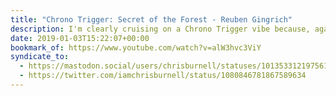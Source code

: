 ```yaml
---
title: "Chrono Trigger: Secret of the Forest - Reuben Gingrich"
description: I'm clearly cruising on a Chrono Trigger vibe because, again, I need to share some music by some unquestionably-talented musicians, <a href="https://twitter.com/reubengingrich">@reubengingrich</a> (<a href="http://reubengingrich.com">http://reubengingrich.com/</a>). But how can you not love <q>Secret of the Forest</q>?
date: 2019-01-03T15:22:07+00:00
bookmark_of: https://www.youtube.com/watch?v=alW3hvc3ViY
syndicate_to:
  - https://mastodon.social/users/chrisburnell/statuses/101353312197561669
  - https://twitter.com/iamchrisburnell/status/1080846781867589634
---
```

